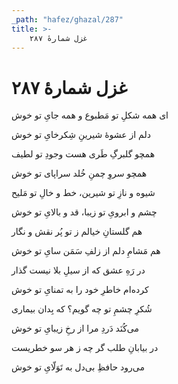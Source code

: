 ```yaml
---
_path: "hafez/ghazal/287"
title: >-
    غزل شمارهٔ ۲۸۷
---
```

# غزل شمارهٔ ۲۸۷

<div class="b" id="bn1"><div class="m1"><p>ای همه شکلِ تو مَطبوع و همه جایِ تو خوش</p></div>
<div class="m2"><p>دلم از عشوهٔ شیرینِ شِکرخایِ تو خوش</p></div></div>
<div class="b" id="bn2"><div class="m1"><p>همچو گلبرگِ طَری هست وجودِ تو لطیف</p></div>
<div class="m2"><p>همچو سروِ چمنِ خُلد سراپای تو خوش</p></div></div>
<div class="b" id="bn3"><div class="m1"><p>شیوه و نازِ تو شیرین، خط و خالِ تو مَلیح</p></div>
<div class="m2"><p>چشم و ابرویِ تو زیبا، قد و بالایِ تو خوش</p></div></div>
<div class="b" id="bn4"><div class="m1"><p>هم گلستانِ خیالم ز تو پُر نقش و نگار</p></div>
<div class="m2"><p>هم مَشامِ دلم از زلفِ سَمَن سایِ تو خوش</p></div></div>
<div class="b" id="bn5"><div class="m1"><p>در رَهِ عشق که از سیلِ بلا نیست گذار</p></div>
<div class="m2"><p>کرده‌ام خاطرِ خود را به تمنایِ تو خوش</p></div></div>
<div class="b" id="bn6"><div class="m1"><p>شُکرِ چشمِ تو چه گویم؟ که بِدان بیماری</p></div>
<div class="m2"><p>می‌کُنَد دَردِ مرا از رخِ زیبایِ تو خوش</p></div></div>
<div class="b" id="bn7"><div class="m1"><p>در بیابانِ طلب گر چه ز هر سو خطریست</p></div>
<div class="m2"><p>می‌رود حافظِ بی‌دل به تَوَلّایِ تو خوش</p></div></div>

